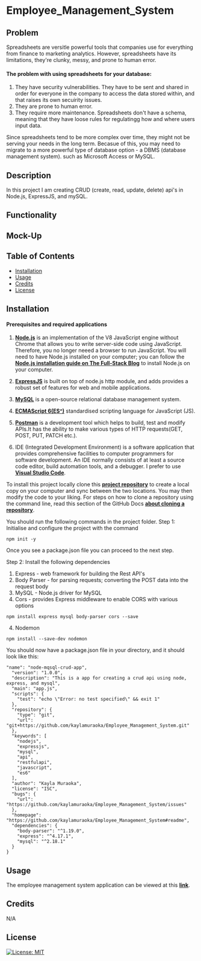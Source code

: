 # Employee_Management_System

## Problem

Spreadsheets are versitle powerful tools that companies use for everything from finance to marketing analytics. However, spreadsheets have its limitations, they're clunky, messy, and prone to human error.

#### The problem with using spreadsheets for your database:

1. They have security vulnerabilities. They have to be sent and shared in order for everyone in the company to access the data stored within, and that raises its own secuirity issues.
2. They are prone to human error.
3. They require more maintenance. Spreadsheets don't have a schema, meaning that they have loose rules for regulatingg how and where users input data.

Since spreadsheets tend to be more complex over time, they might not be serving your needs in the long term. Becasue of this, you may need to migrate to a more powerful type of database option - a DBMS (database management system). such as Microsoft Access or MySQL.

## Description

In this project I am creating CRUD (create, read, update, delete) api's in Node.js, ExpressJS, and mySQL.

## Functionality

## Mock-Up

## Table of Contents

- [Installation](#installation)
- [Usage](#usage)
- [Credits](#credits)
- [License](#license)

## Installation

#### Prerequisites and required applications

1. [**Node.js**](https://nodejs.org/en/) is an implementation of the V8 JavaScript engine without Chrome that allows you to write server-side code using JavaScript. Therefore, you no longer neeed a browser to run JavaScript. You will need to have Node.js installed on your computer; you can follow the [**Node.js installation guide on The Full-Stack Blog**](https://coding-boot-camp.github.io/full-stack/nodejs/how-to-install-nodejs) to install Node.js on your computer.

2. [**ExpressJS**](https://expressjs.com/) is built on top of node.js http module, and adds provides a robust set of features for web and mobile applications.

3. [**MySQL**](https://www.mysql.com/) is a open-source relational database management system.

4. [**ECMAScript 6(ES^)**](https://www.w3schools.com/js/js_es6.asp) standardised scripting language for JavaScript (JS).

5. [**Postman**](https://www.postman.com/) is a development tool which helps to build, test and modify APIs.It has the ability to make various types of HTTP requests(GET, POST, PUT, PATCH etc.).

6. IDE (Integrated Development Environment) is a software application that provides comprehensive facilities to computer programmers for software development. An IDE normally consists of at least a source code editor, build automation tools, and a debugger. I prefer to use [**Visual Studio Code**](https://code.visualstudio.com/).

To install this project locally clone this [**project repository**](https://github.com/kaylamuraoka/Employee_Management_System) to create a local copy on your computer and sync between the two locations. You may then modify the code to your liking. For steps on how to clone a repository using the command line, read this section of the GitHub Docs [**about cloning a repository**](https://docs.github.com/en/free-pro-team@latest/github/creating-cloning-and-archiving-repositories/cloning-a-repository#about-cloning-a-repository).

You should run the following commands in the project folder.
Step 1: Initialise and configure the project with the command

```
npm init -y
```

Once you see a package.json file you can proceed to the next step.

Step 2: Install the following dependencies

1. Express - web framework for building the Rest API's
2. Body Parser - for parsing requests; converting the POST data into the request body
3. MySQL - Node.js driver for MySQL
4. Cors - provides Express middleware to enable CORS with various options

```
npm install express mysql body-parser cors --save
```

4. Nodemon

```
npm install --save-dev nodemon
```

You should now have a package.json file in your directory, and it should look like this:

```
"name": "node-mqsql-crud-app",
  "version": "1.0.0",
  "description": "This is a app for creating a crud api using node, express, and mysql",
  "main": "app.js",
  "scripts": {
    "test": "echo \"Error: no test specified\" && exit 1"
  },
  "repository": {
    "type": "git",
    "url": "git+https://github.com/kaylamuraoka/Employee_Management_System.git"
  },
  "keywords": [
    "nodejs",
    "expressjs",
    "mysql",
    "api",
    "restfulapi",
    "javascript",
    "es6"
  ],
  "author": "Kayla Muraoka",
  "license": "ISC",
  "bugs": {
    "url": "https://github.com/kaylamuraoka/Employee_Management_System/issues"
  },
  "homepage": "https://github.com/kaylamuraoka/Employee_Management_System#readme",
  "dependencies": {
    "body-parser": "^1.19.0",
    "express": "^4.17.1",
    "mysql": "^2.18.1"
  }
}
```

## Usage

The employee management system application can be viewed at this [**link**]().

## Credits

N/A

## License

[![License: MIT](https://img.shields.io/badge/License-MIT-yellow.svg)](https://opensource.org/licenses/MIT)
